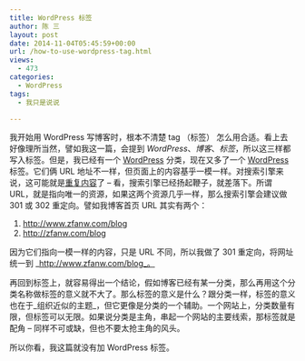 ```yaml
---
title: WordPress 标签
author: 陈 三
layout: post
date: 2014-11-04T05:45:59+00:00
url: /how-to-use-wordpress-tag.html
views:
  - 473
categories:
  - WordPress
tags:
  - 我只是说说

---
```

我开始用 WordPress 写博客时，根本不清楚 tag （标签） 怎么用合适。看上去好像理所当然，譬如我这一篇，会提到 _WordPress_、_博客_、_标签_，所以这三样都写入标签。但是，我已经有一个 [WordPress][1] 分类，现在又多了一个 [WordPress][2] 标签。它们俩 URL 地址不一样，但页面上的内容基乎一模一样。对搜索引擎来说，这可能就是[重复内容][3]了 &#8211; 看，搜索引擎已经扬起鞭子，就差落下。所谓 URL，就是指向唯一的资源，如果这两个资源几乎一样，那么搜索引擎会建议做 301 或 302 重定向。譬如我博客首页 URL 其实有两个：

  1. http://www.zfanw.com/blog
  2. http://zfanw.com/blog

因为它们指向一模一样的内容，只是 URL 不同，所以我做了 301 重定向，将网址统一到 _http://www.zfanw.com/blog_。

再回到标签上，就容易得出一个结论，假如博客已经有某一分类，那么再用这个分类名称做标签的意义就不大了。那么标签的意义是什么？跟分类一样，标签的意义也在于_组织近似的主题_，但它更像是分类的一个辅助。一个网站上，分类数量有限，但标签可以无限。如果说分类是主角，串起一个网站的主要线索，那标签就是配角 &#8211; 同样不可或缺，但也不要太抢主角的风头。

所以你看，我这篇就没有加 WordPress 标签。

 [1]: http://www.zfanw.com/blog/category/wordpress-info
 [2]: http://www.zfanw.com/blog/tag/wordpress
 [3]: https://support.google.com/webmasters/answer/66359?hl=en